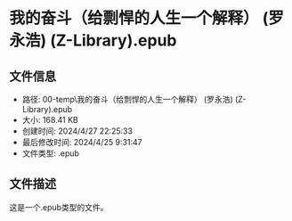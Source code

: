 ﻿# 我的奋斗（给剽悍的人生一个解释） (罗永浩) (Z-Library).epub

## 文件信息
- 路径: 00-temp\我的奋斗（给剽悍的人生一个解释） (罗永浩) (Z-Library).epub
- 大小: 168.41 KB
- 创建时间: 2024/4/27 22:25:33
- 最后修改时间: 2024/4/25 9:31:47
- 文件类型: .epub

## 文件描述
这是一个.epub类型的文件。

